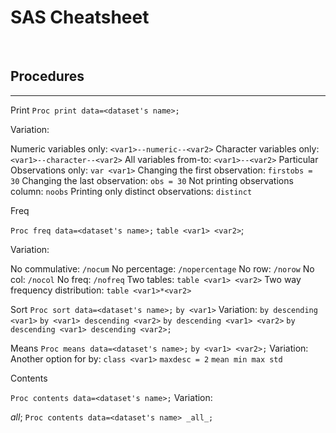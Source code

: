 # SAS Cheatsheet

&nbsp;
&nbsp;
&nbsp;
## Procedures
---


Print
`Proc print data=<dataset's name>;`

Variation: 

Numeric variables only: `<var1>--numeric--<var2>`
Character variables only: `<var1>--character--<var2>`
All variables from-to: `<var1>--<var2>` 
Particular Observations only: `var <var1>`
Changing the first observation: `firstobs = 30`
Changing the last observation: `obs = 30`
Not printing observations column: `noobs`
Printing only distinct observations: `distinct`


Freq

`Proc freq data=<dataset's name>;`
`table <var1> <var2>`;

Variation: 

No commulative: `/nocum`
No percentage: `/nopercentage`
No row: `/norow`
No col: `/nocol`
No freq: `/nofreq`
Two tables: `table <var1> <var2>`
Two way frequency distribution: `table <var1>*<var2>`

Sort
`Proc sort data=<dataset's name>;`
`by <var1>`
Variation:
`by descending <var1>`
`by <var1> descending <var2>`
`by descending <var1> <var2>`
`by descending <var1> descending <var2>;`


Means
`Proc means data=<dataset's name>;`
`by <var1> <var2>;`
Variation:
Another option for by: `class <var1>`
`maxdesc = 2`
`mean min max std`


Contents 

`Proc contents data=<dataset's name>;`
Variation:

_all_;
`Proc contents data=<dataset's name> _all_;`